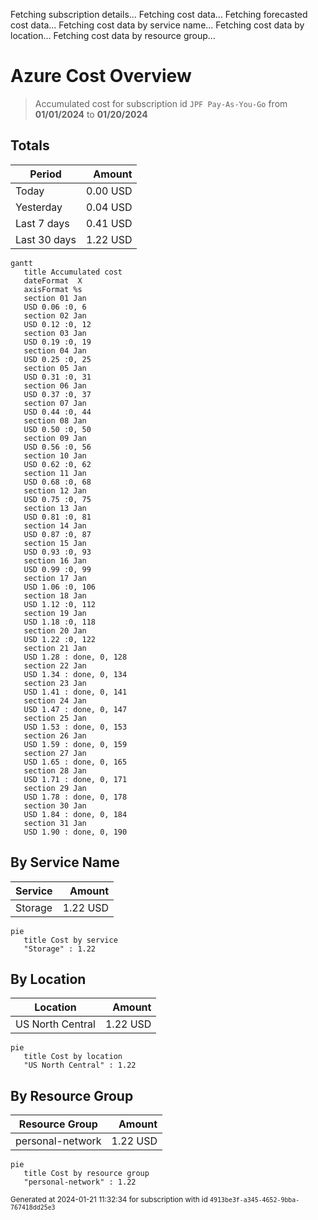 Fetching subscription details...
Fetching cost data...
Fetching forecasted cost data...
Fetching cost data by service name...
Fetching cost data by location...
Fetching cost data by resource group...
# Azure Cost Overview

> Accumulated cost for subscription id `JPF Pay-As-You-Go` from **01/01/2024** to **01/20/2024**

## Totals

|Period|Amount|
|---|---:|
|Today|0.00 USD|
|Yesterday|0.04 USD|
|Last 7 days|0.41 USD|
|Last 30 days|1.22 USD|

```mermaid
gantt
   title Accumulated cost
   dateFormat  X
   axisFormat %s
   section 01 Jan
   USD 0.06 :0, 6
   section 02 Jan
   USD 0.12 :0, 12
   section 03 Jan
   USD 0.19 :0, 19
   section 04 Jan
   USD 0.25 :0, 25
   section 05 Jan
   USD 0.31 :0, 31
   section 06 Jan
   USD 0.37 :0, 37
   section 07 Jan
   USD 0.44 :0, 44
   section 08 Jan
   USD 0.50 :0, 50
   section 09 Jan
   USD 0.56 :0, 56
   section 10 Jan
   USD 0.62 :0, 62
   section 11 Jan
   USD 0.68 :0, 68
   section 12 Jan
   USD 0.75 :0, 75
   section 13 Jan
   USD 0.81 :0, 81
   section 14 Jan
   USD 0.87 :0, 87
   section 15 Jan
   USD 0.93 :0, 93
   section 16 Jan
   USD 0.99 :0, 99
   section 17 Jan
   USD 1.06 :0, 106
   section 18 Jan
   USD 1.12 :0, 112
   section 19 Jan
   USD 1.18 :0, 118
   section 20 Jan
   USD 1.22 :0, 122
   section 21 Jan
   USD 1.28 : done, 0, 128
   section 22 Jan
   USD 1.34 : done, 0, 134
   section 23 Jan
   USD 1.41 : done, 0, 141
   section 24 Jan
   USD 1.47 : done, 0, 147
   section 25 Jan
   USD 1.53 : done, 0, 153
   section 26 Jan
   USD 1.59 : done, 0, 159
   section 27 Jan
   USD 1.65 : done, 0, 165
   section 28 Jan
   USD 1.71 : done, 0, 171
   section 29 Jan
   USD 1.78 : done, 0, 178
   section 30 Jan
   USD 1.84 : done, 0, 184
   section 31 Jan
   USD 1.90 : done, 0, 190
```

## By Service Name

|Service|Amount|
|---|---:|
|Storage|1.22 USD|

```mermaid
pie
   title Cost by service
   "Storage" : 1.22
```

## By Location

|Location|Amount|
|---|---:|
|US North Central|1.22 USD|

```mermaid
pie
   title Cost by location
   "US North Central" : 1.22
```

## By Resource Group

|Resource Group|Amount|
|---|---:|
|personal-network|1.22 USD|

```mermaid
pie
   title Cost by resource group
   "personal-network" : 1.22
```

<sup>Generated at 2024-01-21 11:32:34 for subscription with id `4913be3f-a345-4652-9bba-767418dd25e3`</sup>
